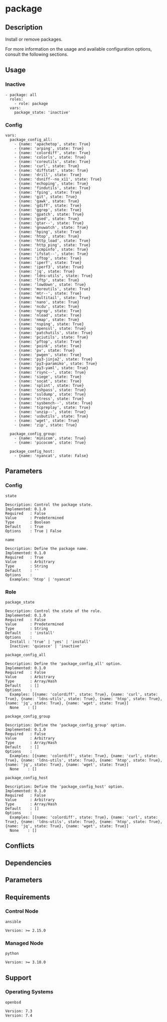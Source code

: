 # package

## Description

Install or remove packages.

For more information on the usage and available configuration options,
consult the following sections.

## Usage

### Inactive

```
- package: all
  roles:
    - role: package
  vars:
    package_state: 'inactive'
```

### Config

```
vars:
  package_config_all:
    - {name: 'apachetop', state: True}
    - {name: 'arping', state: True}
    - {name: 'colordiff', state: True}
    - {name: 'colorls', state: True}
    - {name: 'coreutils', state: True}
    - {name: 'curl', state: True}
    - {name: 'diffstat', state: True}
    - {name: 'drill', state: True}
    - {name: 'dsniff--no_x11', state: True}
    - {name: 'echoping', state: True}
    - {name: 'findutils', state: True}
    - {name: 'fping', state: True}
    - {name: 'git', state: True}
    - {name: 'gawk', state: True}
    - {name: 'gdiff', state: True}
    - {name: 'ggrep', state: True}
    - {name: 'gpatch', state: True}
    - {name: 'gsed', state: True}
    - {name: 'gtar--', state: True}
    - {name: 'gnuwatch', state: True}
    - {name: 'hping', state: True}
    - {name: 'htop', state: True}
    - {name: 'http_load', state: True}
    - {name: 'http_ping', state: True}
    - {name: 'icmpinfo', state: True}
    - {name: 'ifstat--', state: True}
    - {name: 'iftop', state: True}
    - {name: 'iperf', state: True}
    - {name: 'iperf3', state: True}
    - {name: 'jq', state: True}
    - {name: 'ldns-utils', state: True}
    - {name: 'lftp', state: True}
    - {name: 'lowdown', state: True}
    - {name: 'moreutils', state: True}
    - {name: 'mtr--', state: True}
    - {name: 'multitail', state: True}
    - {name: 'nano', state: True}
    - {name: 'ncdu', state: True}
    - {name: 'ngrep', state: True}
    - {name: 'nload', state: True}
    - {name: 'nmap', state: True}
    - {name: 'nsping', state: True}
    - {name: 'openssl', state: True}
    - {name: 'patchutils', state: True}
    - {name: 'pciutils', state: True}
    - {name: 'pftop', state: True}
    - {name: 'poink', state: True}
    - {name: 'pv', state: True}
    - {name: 'pwgen', state: True}
    - {name: 'py3-jinja2', state: True}
    - {name: 'py3-paramiko', state: True}
    - {name: 'py3-yaml', state: True}
    - {name: 'rsync--', state: True}
    - {name: 'siege', state: True}
    - {name: 'socat', state: True}
    - {name: 'splint', state: True}
    - {name: 'sshpass', state: True}
    - {name: 'ssldump', state: True}
    - {name: 'stress', state: True}
    - {name: 'sysbench--', state: True}
    - {name: 'tcpreplay', state: True}
    - {name: 'unzip--', state: True}
    - {name: 'usbutils', state: True}
    - {name: 'wget', state: True}
    - {name: 'zip', state: True}

  package_config_group:
    - {name: 'minicom', state: True}
    - {name: 'picocom', state: True}

  package_config_host:
    - {name: 'nyancat', state: False}
```

## Parameters

### Config

`state`

    Description: Control the package state.
    Implemented: 0.1.0
    Required   : False
    Value      : Predetermined
    Type       : Boolean
    Default    : True
    Options    : True | False

`name`

    Description: Define the package name.
    Implemented: 0.1.0
    Required   : True
    Value      : Arbitrary
    Type       : String
    Default    : ''
    Options    :
      Examples: 'htop' | 'nyancat'

### Role

`package_state`

    Description: Control the state of the role.
    Implemented: 0.1.0
    Required   : False
    Value      : Predetermined
    Type       : String
    Default    : 'install'
    Options    :
      Install : 'true' | 'yes' | 'install'
      Inactive: 'quiesce' | 'inactive'

`package_config_all`

    Description: Define the 'package_config_all' option.
    Implemented: 0.1.0
    Required   : False
    Value      : Arbitrary
    Type       : Array/Hash
    Default    : []
    Options    :
      Examples: [{name: 'colordiff', state: True}, {name: 'curl', state: True}, {name: 'ldns-utils', state: True}, {name: 'htop', state: True}, {name: 'jq', state: True}, {name: 'wget', state: True}]
      None    : []

`package_config_group`

    Description: Define the 'package_config_group' option.
    Implemented: 0.1.0
    Required   : False
    Value      : Arbitrary
    Type       : Array/Hash
    Default    : []
    Options    :
      Examples: [{name: 'colordiff', state: True}, {name: 'curl', state: True}, {name: 'ldns-utils', state: True}, {name: 'htop', state: True}, {name: 'jq', state: True}, {name: 'wget', state: True}]
      None    : []

`package_config_host`

    Description: Define the 'package_config_host' option.
    Implemented: 0.1.0
    Required   : False
    Value      : Arbitrary
    Type       : Array/Hash
    Default    : []
    Options    :
      Examples: [{name: 'colordiff', state: True}, {name: 'curl', state: True}, {name: 'ldns-utils', state: True}, {name: 'htop', state: True}, {name: 'jq', state: True}, {name: 'wget', state: True}]
      None    : []

## Conflicts

## Dependencies

## Parameters

## Requirements

### Control Node

`ansible`

    Version: >= 2.15.0

### Managed Node

`python`

    Version: >= 3.10.0

## Support

### Operating Systems

`openbsd`

    Version: 7.3
    Version: 7.4

